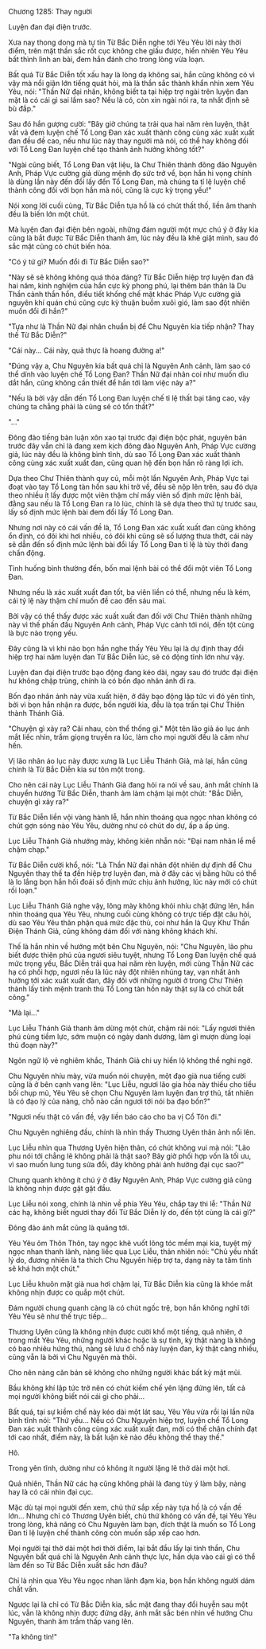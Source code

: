 




Chương 1285: Thay người


Luyện đan đại điện trước.

Xưa nay thong dong mà tự tin Từ Bắc Diễn nghe tới Yêu Yêu lời này thời điểm, trên mặt thần sắc rốt cục không che giấu được, hiển nhiên Yêu Yêu bất thình lình an bài, đem hắn đánh cho trong lòng vừa loạn.

Bất quá Từ Bắc Diễn tốt xấu hay là lòng dạ không sai, hắn cũng không có vì vậy mà nổi giận lớn tiếng quát hỏi, mà là thần sắc thành khẩn nhìn xem Yêu Yêu, nói: "Thần Nữ đại nhân, không biết ta tại hiệp trợ ngài trên luyện đan mặt là có cái gì sai lầm sao? Nếu là có, còn xin ngài nói ra, ta nhất định sẽ bù đắp."

Sau đó hắn gượng cười: "Bây giờ chúng ta trải qua hai năm rèn luyện, thật vất vả đem luyện chế Tổ Long Đan xác xuất thành công cùng xác xuất xuất đan đều đề cao, nếu như lúc này thay người mà nói, có thể hay không đối với Tổ Long Đan luyện chế tạo thành ảnh hưởng không tốt?"

"Ngài cũng biết, Tổ Long Đan vật liệu, là Chư Thiên thành đông đảo Nguyên Anh, Pháp Vực cường giả dùng mệnh đọ sức trở về, bọn hắn hi vọng chính là dùng lần này đến đổi lấy đến Tổ Long Đan, mà chúng ta tỉ lệ luyện chế thành công đối với bọn hắn mà nói, cũng là cực kỳ trọng yếu!"

Nói xong lời cuối cùng, Từ Bắc Diễn tựa hồ là có chút thất thố, liền âm thanh đều là biến lớn một chút.

Mà luyện đan đại điện bên ngoài, những đám người một mực chú ý ở đây kia cũng là bắt được Từ Bắc Diễn thanh âm, lúc này đều là khẽ giật mình, sau đó sắc mặt cũng có chút biến hóa.

"Có ý tứ gì? Muốn đổi đi Từ Bắc Diễn sao?"

"Này sẽ sẽ không không quá thỏa đáng? Từ Bắc Diễn hiệp trợ luyện đan đã hai năm, kinh nghiệm của hắn cực kỳ phong phú, lại thêm bản thân là Du Thần cảnh thần hồn, điều tiết khống chế mặt khác Pháp Vực cường giả nguyên khí quán chú cũng cực kỳ thuận buồm xuôi gió, làm sao đột nhiên muốn đổi đi hắn?"

"Tựa như là Thần Nữ đại nhân chuẩn bị để Chu Nguyên kia tiếp nhận? Thay thế Từ Bắc Diễn?"

"Cái này... Cái này, quả thực là hoang đường a!"

"Đúng vậy a, Chu Nguyên kia bất quá chỉ là Nguyên Anh cảnh, làm sao có thể dính vào luyện chế Tổ Long Đan? Thần Nữ đại nhân coi như muốn dìu dắt hắn, cũng không cần thiết để hắn tới làm việc này a?"

"Nếu là bởi vậy dẫn đến Tổ Long Đan luyện chế tỉ lệ thất bại tăng cao, vậy chúng ta chẳng phải là cũng sẽ có tổn thất?"

"..."

Đông đảo tiếng bàn luận xôn xao tại trước đại điện bộc phát, nguyên bản trước đây vẫn chỉ là đang xem kịch đông đảo Nguyên Anh, Pháp Vực cường giả, lúc này đều là không bình tĩnh, dù sao Tổ Long Đan xác xuất thành công cùng xác xuất xuất đan, cũng quan hệ đến bọn hắn rõ ràng lợi ích.

Dựa theo Chư Thiên thành quy củ, mỗi một lần Nguyên Anh, Pháp Vực tại đoạt vào tay Tổ Long tàn hồn sau khi trở về, đều sẽ nộp lên trên, sau đó dựa theo nhiều ít lấy được một viên thậm chí mấy viên số định mức lệnh bài, đằng sau nếu là Tổ Long Đan ra lò lúc, chính là sẽ dựa theo thứ tự trước sau, lấy số định mức lệnh bài đem đổi lấy Tổ Long Đan.

Nhưng nơi này có cái vấn đề là, Tổ Long Đan xác xuất xuất đan cũng không ổn định, có đôi khi hơi nhiều, có đôi khi cũng sẽ số lượng thưa thớt, cái này sẽ dẫn đến số định mức lệnh bài đổi lấy Tổ Long Đan tỉ lệ là tùy thời đang chấn động.

Tình huống bình thường đến, bốn mai lệnh bài có thể đổi một viên Tổ Long Đan.

Nhưng nếu là xác xuất xuất đan tốt, ba viên liền có thể, nhưng nếu là kém, cái tỷ lệ này thậm chí muốn đề cao đến sáu mai.

Bởi vậy có thể thấy được xác xuất xuất đan đối với Chư Thiên thành những này vì thế phấn đấu Nguyên Anh cảnh, Pháp Vực cảnh tới nói, đến tột cùng là bực nào trọng yếu.

Đây cũng là vì khi nào bọn hắn nghe thấy Yêu Yêu lại là dự định thay đổi hiệp trợ hai năm luyện đan Từ Bắc Diễn lúc, sẽ có động tĩnh lớn như vậy.

Luyện đan đại điện trước bạo động đang kéo dài, ngay sau đó trước đại điện hư không chập trùng, chính là có bốn đạo nhân ảnh đi ra.

Bốn đạo nhân ảnh này vừa xuất hiện, ở đây bạo động lập tức vì đó yên tĩnh, bởi vì bọn hắn nhận ra được, bốn người kia, đều là tọa trấn tại Chư Thiên thành Thánh Giả.

"Chuyện gì xảy ra? Cãi nhau, còn thể thống gì." Một tên lão giả áo lục ánh mắt liếc nhìn, trầm giọng truyền ra lúc, làm cho mọi người đều là câm như hến.

Vị lão nhân áo lục này được xưng là Lục Liễu Thánh Giả, mà lại, hắn cũng chính là Từ Bắc Diễn kia sư tôn một trong.

Cho nên cái này Lục Liễu Thánh Giả đang hỏi ra nói về sau, ánh mắt chính là chuyển hướng Từ Bắc Diễn, thanh âm làm chậm lại một chút: "Bắc Diễn, chuyện gì xảy ra?"

Từ Bắc Diễn liền vội vàng hành lễ, hắn nhìn thoáng qua ngọc nhan không có chút gợn sóng nào Yêu Yêu, dường như có chút do dự, ấp a ấp úng.

Lục Liễu Thánh Giả nhướng mày, không kiên nhẫn nói: "Đại nam nhân lề mề chậm chạp."

Từ Bắc Diễn cười khổ, nói: "Là Thần Nữ đại nhân đột nhiên dự định để Chu Nguyên thay thế ta đến hiệp trợ luyện đan, mà ở đây các vị bằng hữu có thể là lo lắng bọn hắn hối đoái số định mức chịu ảnh hưởng, lúc này mới có chút rối loạn."

Lục Liễu Thánh Giả nghe vậy, lông mày không khỏi nhíu chặt đứng lên, hắn nhìn thoáng qua Yêu Yêu, nhưng cuối cùng không có trực tiếp đặt câu hỏi, dù sao Yêu Yêu thân phận quá mức đặc thù, coi như hắn là Quy Khư Thần Điện Thánh Giả, cũng không dám đối với nàng không khách khí.

Thế là hắn nhìn về hướng một bên Chu Nguyên, nói: "Chu Nguyên, lão phu biết được thiên phú của ngươi siêu tuyệt, nhưng Tổ Long Đan luyện chế quá mức trọng yếu, Bắc Diễn trải qua hai năm rèn luyện, mới cùng Thần Nữ các hạ có phối hợp, ngươi nếu là lúc này đột nhiên nhúng tay, vạn nhất ảnh hưởng tới xác xuất xuất đan, đây đối với những người ở trong Chư Thiên thành lấy tính mệnh tranh thủ Tổ Long tàn hồn này thật sự là có chút bất công."

"Mà lại..."

Lục Liễu Thánh Giả thanh âm dừng một chút, chậm rãi nói: "Lấy ngươi thiên phú cùng tiềm lực, sớm muộn có ngày danh dương, làm gì mượn dùng loại thủ đoạn này?"

Ngôn ngữ lộ vẻ nghiêm khắc, Thánh Giả chi uy hiển lộ không thể nghi ngờ.

Chu Nguyên nhíu mày, vừa muốn nói chuyện, một đạo già nua tiếng cười cũng là ở bên cạnh vang lên: "Lục Liễu, ngươi lão gia hỏa này thiếu cho tiểu bối chụp mũ, Yêu Yêu sẽ chọn Chu Nguyên làm luyện đan trợ thủ, tất nhiên là có đạo lý của nàng, chỗ nào cần ngươi tới nói ba đạo bốn?"

"Ngươi nếu thật có vấn đề, vậy liền báo cáo cho ba vị Cổ Tôn đi."

Chu Nguyên nghiêng đầu, chính là nhìn thấy Thương Uyên thân ảnh nổi lên.

Lục Liễu nhìn qua Thương Uyên hiện thân, có chút không vui mà nói: "Lão phu nói tới chẳng lẽ không phải là thật sao? Bây giờ phối hợp vốn là tối ưu, vì sao muốn lung tung sửa đổi, đây không phải ảnh hưởng đại cục sao?"

Chung quanh không ít chú ý ở đây Nguyên Anh, Pháp Vực cường giả cũng là không nhịn được gật gật đầu.

Lục Liễu nói xong, chính là nhìn về phía Yêu Yêu, chắp tay thi lễ: "Thần Nữ các hạ, không biết ngươi thay đổi Từ Bắc Diễn lý do, đến tột cùng là cái gì?"

Đông đảo ánh mắt cũng là quăng tới.

Yêu Yêu ôm Thôn Thôn, tay ngọc khẽ vuốt lông tóc mềm mại kia, tuyệt mỹ ngọc nhan thanh lãnh, nàng liếc qua Lục Liễu, thản nhiên nói: "Chủ yếu nhất lý do, đương nhiên là ta thích Chu Nguyên hiệp trợ ta, dạng này ta tâm tình sẽ khá hơn một chút."

Lục Liễu khuôn mặt già nua hơi chậm lại, Từ Bắc Diễn kia cũng là khóe mắt không nhịn được co quắp một chút.

Đám người chung quanh càng là có chút ngốc trệ, bọn hắn không nghĩ tới Yêu Yêu sẽ như thế trực tiếp...

Thương Uyên cũng là không nhịn được cười khổ một tiếng, quả nhiên, ở trong mắt Yêu Yêu, những người khác hoặc là sự tình, kỳ thật nàng là không có bao nhiêu hứng thú, nàng sẽ lưu ở chỗ này luyện đan, kỳ thật càng nhiều, cũng vẫn là bởi vì Chu Nguyên mà thôi.

Cho nên nàng căn bản sẽ không cho những người khác bất kỳ mặt mũi.

Bầu không khí lập tức trở nên có chút kiềm chế yên lặng đứng lên, tất cả mọi người không biết nói cái gì cho phải...

Bất quá, tại sự kiềm chế này kéo dài một lát sau, Yêu Yêu vừa rồi lại lần nữa bình tĩnh nói: "Thứ yếu... Nếu có Chu Nguyên hiệp trợ, luyện chế Tổ Long Đan xác xuất thành công cùng xác xuất xuất đan, mới có thể chân chính đạt tới cao nhất, điểm này, là bất luận kẻ nào đều không thể thay thế."

Hô.

Trong yên tĩnh, dường như có không ít người lặng lẽ thở dài một hơi.

Quả nhiên, Thần Nữ các hạ cũng không phải là đang tùy ý làm bậy, nàng hay là có cái nhìn đại cục.

Mặc dù tại mọi người đến xem, chủ thứ sắp xếp này tựa hồ là có vấn đề lớn... Nhưng chỉ có Thương Uyên biết, chủ thứ không có vấn đề, tại Yêu Yêu trong lòng, khả năng có Chu Nguyên làm bạn, đích thật là muốn so Tổ Long Đan tỉ lệ luyện chế thành công còn muốn sắp xếp cao hơn.

Mọi người tại thở dài một hơi thời điểm, lại bắt đầu lấy lại tinh thần, Chu Nguyên bất quá chỉ là Nguyên Anh cảnh thực lực, hắn dựa vào cái gì có thể làm đến so Từ Bắc Diễn xuất sắc hơn đâu?

Chỉ là nhìn qua Yêu Yêu ngọc nhan lãnh đạm kia, bọn hắn không người dám chất vấn.

Ngược lại là chỉ có Từ Bắc Diễn kia, sắc mặt đang thay đổi huyễn sau một lúc, vẫn là không nhịn được đứng dậy, ánh mắt sắc bén nhìn về hướng Chu Nguyên, thanh âm trầm thấp vang lên.

"Ta không tin!"




